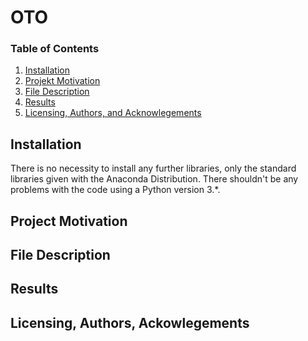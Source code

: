 # OTO

### Table of Contents
1. [Installation](#installation)
2. [Projekt Motivation](#motivation)
3. [File Description](#files)
4. [Results](#results)
5. [Licensing, Authors, and Acknowlegements](#licensing)

## Installation <a name= "installation"></a>

There is no necessity to install any further libraries, only the standard libraries given with the Anaconda Distribution.
There shouldn't be any problems with the code using a Python version 3.*.

## Project Motivation <a name="motivation"></a>






## File Description <a name="files"></a>


## Results <a name="results"></a>


## Licensing, Authors, Ackowlegements <a name="licensing"></a>
